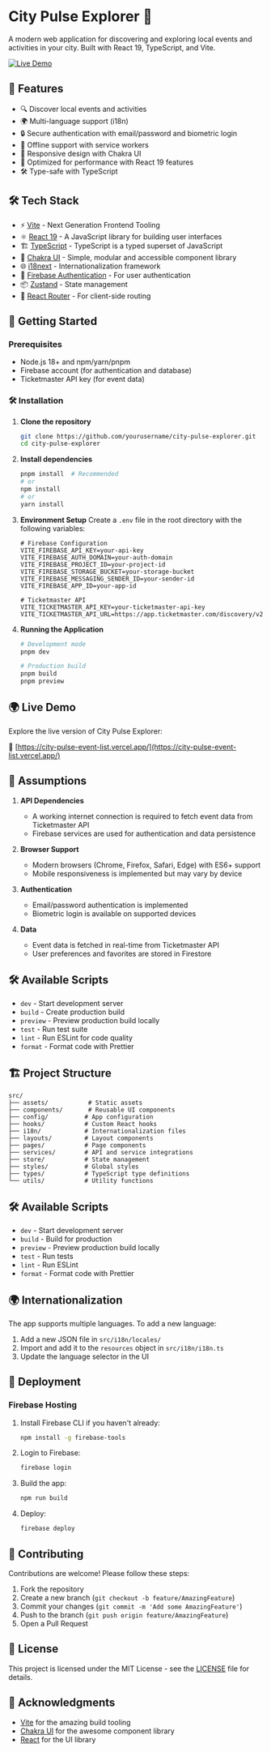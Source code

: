 # City Pulse Explorer 🌆

A modern web application for discovering and exploring local events and activities in your city. Built with React 19, TypeScript, and Vite.

[![Live Demo](https://img.shields.io/badge/🌐-Live%20Demo-blue)](https://city-pulse-event-list.vercel.app/)

## 🌟 Features

- 🔍 Discover local events and activities
- 🌍 Multi-language support (i18n)
- 🔒 Secure authentication with email/password and biometric login
- 💾 Offline support with service workers
- 🎨 Responsive design with Chakra UI
- 🚀 Optimized for performance with React 19 features
- 🛠 Type-safe with TypeScript

## 🛠 Tech Stack

- ⚡ [Vite](https://vitejs.dev/) - Next Generation Frontend Tooling
- ⚛️ [React 19](https://react.dev/) - A JavaScript library for building user interfaces
- 🏗 [TypeScript](https://www.typescriptlang.org/) - TypeScript is a typed superset of JavaScript
- 🎨 [Chakra UI](https://chakra-ui.com/) - Simple, modular and accessible component library
- 🌐 [i18next](https://www.i18next.com/) - Internationalization framework
- 🔐 [Firebase Authentication](https://firebase.google.com/docs/auth) - For user authentication
- 📦 [Zustand](https://github.com/pmndrs/zustand) - State management
- 🚀 [React Router](https://reactrouter.com/) - For client-side routing

## 🚀 Getting Started

### Prerequisites

- Node.js 18+ and npm/yarn/pnpm
- Firebase account (for authentication and database)
- Ticketmaster API key (for event data)

### 🛠 Installation

1. **Clone the repository**
   ```bash
   git clone https://github.com/yourusername/city-pulse-explorer.git
   cd city-pulse-explorer
   ```

2. **Install dependencies**
   ```bash
   pnpm install  # Recommended
   # or
   npm install
   # or
   yarn install
   ```

3. **Environment Setup**
   Create a `.env` file in the root directory with the following variables:
   ```env
   # Firebase Configuration
   VITE_FIREBASE_API_KEY=your-api-key
   VITE_FIREBASE_AUTH_DOMAIN=your-auth-domain
   VITE_FIREBASE_PROJECT_ID=your-project-id
   VITE_FIREBASE_STORAGE_BUCKET=your-storage-bucket
   VITE_FIREBASE_MESSAGING_SENDER_ID=your-sender-id
   VITE_FIREBASE_APP_ID=your-app-id
   
   # Ticketmaster API
   VITE_TICKETMASTER_API_KEY=your-ticketmaster-api-key
   VITE_TICKETMASTER_API_URL=https://app.ticketmaster.com/discovery/v2
   ```

4. **Running the Application**
   ```bash
   # Development mode
   pnpm dev
   
   # Production build
   pnpm build
   pnpm preview
   ```

## 🌍 Live Demo

Explore the live version of City Pulse Explorer:

🔗 [https://city-pulse-event-list.vercel.app/](https://city-pulse-event-list.vercel.app/)

## 🔄 Assumptions

1. **API Dependencies**
   - A working internet connection is required to fetch event data from Ticketmaster API
   - Firebase services are used for authentication and data persistence

2. **Browser Support**
   - Modern browsers (Chrome, Firefox, Safari, Edge) with ES6+ support
   - Mobile responsiveness is implemented but may vary by device

3. **Authentication**
   - Email/password authentication is implemented
   - Biometric login is available on supported devices

4. **Data**
   - Event data is fetched in real-time from Ticketmaster API
   - User preferences and favorites are stored in Firestore

## 🛠 Available Scripts

- `dev` - Start development server
- `build` - Create production build
- `preview` - Preview production build locally
- `test` - Run test suite
- `lint` - Run ESLint for code quality
- `format` - Format code with Prettier

## 🏗 Project Structure

```
src/
├── assets/           # Static assets
├── components/       # Reusable UI components
├── config/          # App configuration
├── hooks/           # Custom React hooks
├── i18n/            # Internationalization files
├── layouts/         # Layout components
├── pages/           # Page components
├── services/        # API and service integrations
├── store/           # State management
├── styles/          # Global styles
├── types/           # TypeScript type definitions
└── utils/           # Utility functions
```

## 🛠 Available Scripts

- `dev` - Start development server
- `build` - Build for production
- `preview` - Preview production build locally
- `test` - Run tests
- `lint` - Run ESLint
- `format` - Format code with Prettier

## 🌍 Internationalization

The app supports multiple languages. To add a new language:

1. Add a new JSON file in `src/i18n/locales/`
2. Import and add it to the `resources` object in `src/i18n/i18n.ts`
3. Update the language selector in the UI

## 🚀 Deployment

### Firebase Hosting

1. Install Firebase CLI if you haven't already:

   ```bash
   npm install -g firebase-tools
   ```

2. Login to Firebase:

   ```bash
   firebase login
   ```

3. Build the app:

   ```bash
   npm run build
   ```

4. Deploy:
   ```bash
   firebase deploy
   ```

## 🤝 Contributing

Contributions are welcome! Please follow these steps:

1. Fork the repository
2. Create a new branch (`git checkout -b feature/AmazingFeature`)
3. Commit your changes (`git commit -m 'Add some AmazingFeature'`)
4. Push to the branch (`git push origin feature/AmazingFeature`)
5. Open a Pull Request

## 📄 License

This project is licensed under the MIT License - see the [LICENSE](LICENSE) file for details.

## 🙏 Acknowledgments

- [Vite](https://vitejs.dev/) for the amazing build tooling
- [Chakra UI](https://chakra-ui.com/) for the awesome component library
- [React](https://react.dev/) for the UI library
